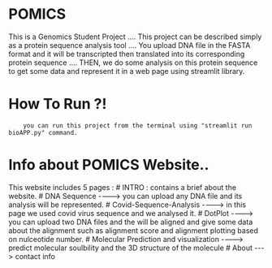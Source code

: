 # POMICS
 This is a Genomics Student Project ....
 This project can be described simply as a protein sequence analysis tool ....
 You upload DNA file in the FASTA format and it will be transcripted then translated into its corresponding protein sequence ....
 THEN, we do some analysis on this protein sequence to get some data and represent it in a web page using streamlit library.
 
	
	
	
 
 # How To Run ?!
 		you can run this project from the terminal using "streamlit run bioAPP.py" command.
			




# Info about POMICS Website..

This website includes 5 pages :
        # INTRO : contains a brief about the website.
        # DNA Sequence ----> you can upload any DNA file and its analysis will be represented.
        # Covid-Sequence-Analysis ----> in this page we used covid virus sequence and we analysed it.
        # DotPlot ----> you can upload two DNA files and the will be aligned and give some data about the alignment such as alignment score and alignment plotting based on nulceotide number.
	# Molecular Prediction and visualization ----> predict molecular soulbility and the 3D structure of the molecule
        # About ---> contact info

			
		

